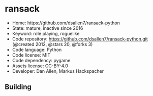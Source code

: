 # ransack

- Home: https://github.com/dsallen7/ransack-python
- State: mature, inactive since 2016
- Keyword: role playing, roguelike
- Code repository: https://github.com/dsallen7/ransack-python.git (@created 2012, @stars 20, @forks 3)
- Code language: Python
- Code license: MIT
- Code dependency: pygame
- Assets license: CC-BY-4.0
- Developer: Dan Allen, Markus Hackspacher

## Building
